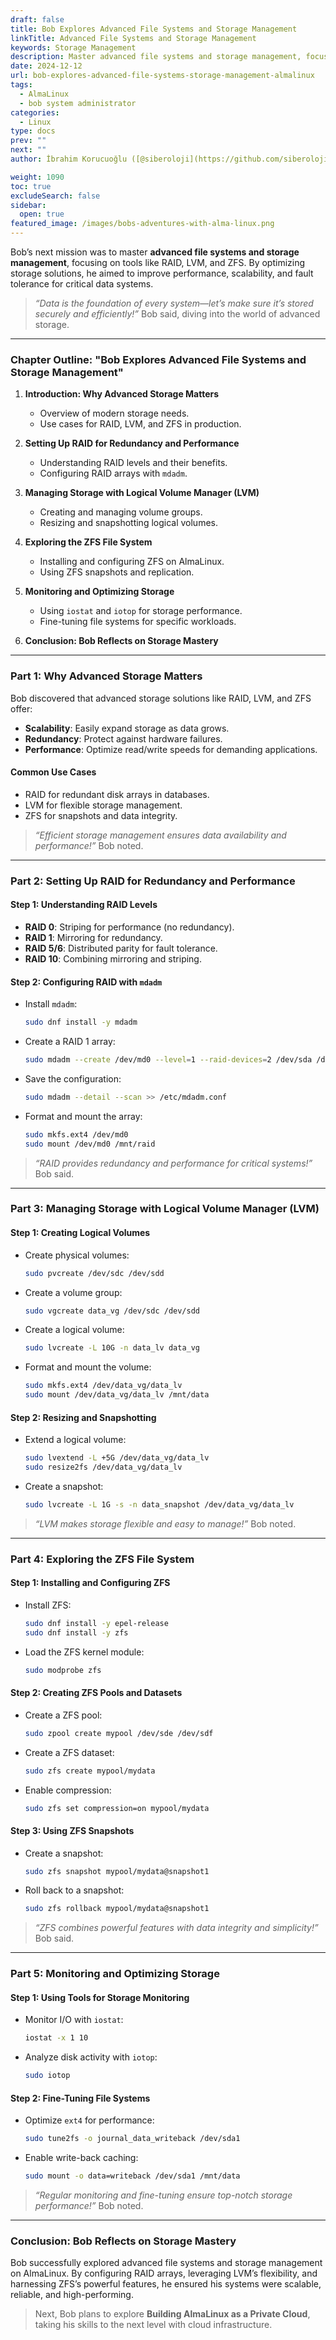 ```yaml
---
draft: false
title: Bob Explores Advanced File Systems and Storage Management
linkTitle: Advanced File Systems and Storage Management
keywords: Storage Management
description: Master advanced file systems and storage management, focusing on tools like RAID, LVM, and ZFS.
date: 2024-12-12
url: bob-explores-advanced-file-systems-storage-management-almalinux
tags:
  - AlmaLinux
  - bob system administrator
categories:
  - Linux
type: docs
prev: ""
next: ""
author: İbrahim Korucuoğlu ([@siberoloji](https://github.com/siberoloji))

weight: 1090
toc: true
excludeSearch: false
sidebar:
  open: true
featured_image: /images/bobs-adventures-with-alma-linux.png
---
```

Bob’s next mission was to master **advanced file systems and storage management**, focusing on tools like RAID, LVM, and ZFS. By optimizing storage solutions, he aimed to improve performance, scalability, and fault tolerance for critical data systems.

> *“Data is the foundation of every system—let’s make sure it’s stored securely and efficiently!”* Bob said, diving into the world of advanced storage.

---

### **Chapter Outline: "Bob Explores Advanced File Systems and Storage Management"**

1. **Introduction: Why Advanced Storage Matters**
   - Overview of modern storage needs.
   - Use cases for RAID, LVM, and ZFS in production.

2. **Setting Up RAID for Redundancy and Performance**
   - Understanding RAID levels and their benefits.
   - Configuring RAID arrays with `mdadm`.

3. **Managing Storage with Logical Volume Manager (LVM)**
   - Creating and managing volume groups.
   - Resizing and snapshotting logical volumes.

4. **Exploring the ZFS File System**
   - Installing and configuring ZFS on AlmaLinux.
   - Using ZFS snapshots and replication.

5. **Monitoring and Optimizing Storage**
   - Using `iostat` and `iotop` for storage performance.
   - Fine-tuning file systems for specific workloads.

6. **Conclusion: Bob Reflects on Storage Mastery**

---

### **Part 1: Why Advanced Storage Matters**

Bob discovered that advanced storage solutions like RAID, LVM, and ZFS offer:

- **Scalability**: Easily expand storage as data grows.
- **Redundancy**: Protect against hardware failures.
- **Performance**: Optimize read/write speeds for demanding applications.

#### **Common Use Cases**

- RAID for redundant disk arrays in databases.
- LVM for flexible storage management.
- ZFS for snapshots and data integrity.

> *“Efficient storage management ensures data availability and performance!”* Bob noted.

---

### **Part 2: Setting Up RAID for Redundancy and Performance**

#### **Step 1: Understanding RAID Levels**

- **RAID 0**: Striping for performance (no redundancy).
- **RAID 1**: Mirroring for redundancy.
- **RAID 5/6**: Distributed parity for fault tolerance.
- **RAID 10**: Combining mirroring and striping.

#### **Step 2: Configuring RAID with `mdadm`**

- Install `mdadm`:

  ```bash
  sudo dnf install -y mdadm
  ```

- Create a RAID 1 array:

  ```bash
  sudo mdadm --create /dev/md0 --level=1 --raid-devices=2 /dev/sda /dev/sdb
  ```

- Save the configuration:

  ```bash
  sudo mdadm --detail --scan >> /etc/mdadm.conf
  ```

- Format and mount the array:

  ```bash
  sudo mkfs.ext4 /dev/md0
  sudo mount /dev/md0 /mnt/raid
  ```

> *“RAID provides redundancy and performance for critical systems!”* Bob said.

---

### **Part 3: Managing Storage with Logical Volume Manager (LVM)**

#### **Step 1: Creating Logical Volumes**

- Create physical volumes:

  ```bash
  sudo pvcreate /dev/sdc /dev/sdd
  ```

- Create a volume group:

  ```bash
  sudo vgcreate data_vg /dev/sdc /dev/sdd
  ```

- Create a logical volume:

  ```bash
  sudo lvcreate -L 10G -n data_lv data_vg
  ```

- Format and mount the volume:

  ```bash
  sudo mkfs.ext4 /dev/data_vg/data_lv
  sudo mount /dev/data_vg/data_lv /mnt/data
  ```

#### **Step 2: Resizing and Snapshotting**

- Extend a logical volume:

  ```bash
  sudo lvextend -L +5G /dev/data_vg/data_lv
  sudo resize2fs /dev/data_vg/data_lv
  ```

- Create a snapshot:

  ```bash
  sudo lvcreate -L 1G -s -n data_snapshot /dev/data_vg/data_lv
  ```

> *“LVM makes storage flexible and easy to manage!”* Bob noted.

---

### **Part 4: Exploring the ZFS File System**

#### **Step 1: Installing and Configuring ZFS**

- Install ZFS:

  ```bash
  sudo dnf install -y epel-release
  sudo dnf install -y zfs
  ```

- Load the ZFS kernel module:

  ```bash
  sudo modprobe zfs
  ```

#### **Step 2: Creating ZFS Pools and Datasets**

- Create a ZFS pool:

  ```bash
  sudo zpool create mypool /dev/sde /dev/sdf
  ```

- Create a ZFS dataset:

  ```bash
  sudo zfs create mypool/mydata
  ```

- Enable compression:

  ```bash
  sudo zfs set compression=on mypool/mydata
  ```

#### **Step 3: Using ZFS Snapshots**

- Create a snapshot:

  ```bash
  sudo zfs snapshot mypool/mydata@snapshot1
  ```

- Roll back to a snapshot:

  ```bash
  sudo zfs rollback mypool/mydata@snapshot1
  ```

> *“ZFS combines powerful features with data integrity and simplicity!”* Bob said.

---

### **Part 5: Monitoring and Optimizing Storage**

#### **Step 1: Using Tools for Storage Monitoring**

- Monitor I/O with `iostat`:

  ```bash
  iostat -x 1 10
  ```

- Analyze disk activity with `iotop`:

  ```bash
  sudo iotop
  ```

#### **Step 2: Fine-Tuning File Systems**

- Optimize `ext4` for performance:

  ```bash
  sudo tune2fs -o journal_data_writeback /dev/sda1
  ```

- Enable write-back caching:

  ```bash
  sudo mount -o data=writeback /dev/sda1 /mnt/data
  ```

> *“Regular monitoring and fine-tuning ensure top-notch storage performance!”* Bob noted.

---

### **Conclusion: Bob Reflects on Storage Mastery**

Bob successfully explored advanced file systems and storage management on AlmaLinux. By configuring RAID arrays, leveraging LVM’s flexibility, and harnessing ZFS’s powerful features, he ensured his systems were scalable, reliable, and high-performing.

> Next, Bob plans to explore **Building AlmaLinux as a Private Cloud**, taking his skills to the next level with cloud infrastructure.
